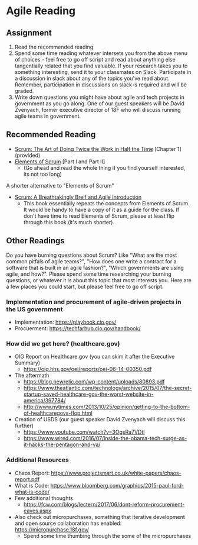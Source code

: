 # Agile Reading

## Assignment

1. Read the recommended reading
2. Spend some time reading whatever intersets you from the above menu of choices - feel free to go off script and read about anything else tangentially related that you find valuable. If your research takes you to something interesting, send it to your classmates on Slack. Participate in a discussion in slack about any of the topics you've read about. Remember, participation in discussions on slack is required and will be graded.
3. Write down questions you might have about agile and tech projects in government as you go along. One of our guest speakers will be David Zvenyach, former executive director of 18F who will discuss running agile teams in government.

## Recommended Reading
- [Scrum: The Art of Doing Twice the Work in Half the Time](https://www.amazon.com/Scrum-Doing-Twice-Work-Half/dp/038534645X) [Chapter 1] (provided)
- [Elements of Scrum](https://www.amazon.com/Elements-Scrum-Chris-Sims-ebook/dp/B004O0U74Q/ref=sr_1_2?s=digital-text&ie=UTF8&qid=1546492282&sr=1-2&keywords=elements+of+scrum) [Part I and Part II] 
	- (Go ahead and read the whole thing if you find yourself interested, its not too long)

A shorter alternative to "Elements of Scrum"

- [Scrum: A Breathtakingly Breif and Agile Introduction](https://www.amazon.com/dp/B007P5N8D4/ref=dp-kindle-redirect?_encoding=UTF8&btkr=1)
	- This book essentially repeats the concepts from Elements of Scrum. It would be handy to have a copy of it as a guide for the class. If don't have time to read Elements of Scrum, please at least flip through this book (it's much shorter).

## Other Readings

Do you have burning questions about Scrum? Like "What are the most common pitfals of agile teams?", "How does one write a contract for a software that is built in an agile fashion?", "Which governments are using agile, and how?". Please spend some time researching your burning questions, or whatever it is about this topic that most interests you. Here are a few places you could start, but please feel free to go off script.

### Implementation and procurement of agile-driven projects in the US government
- Implementation: https://playbook.cio.gov/
- Procuerment: https://techfarhub.cio.gov/handbook/

### How did we get here? (healthcare.gov)
- OIG Report on Healthcare.gov (you can skim it after the Executive Summary)
	- https://oig.hhs.gov/oei/reports/oei-06-14-00350.pdf
- The aftermath
	- https://blog.newrelic.com/wp-content/uploads/80893.pdf
	- https://www.theatlantic.com/technology/archive/2015/07/the-secret-startup-saved-healthcare-gov-the-worst-website-in-america/397784/
	- http://www.nytimes.com/2013/10/25/opinion/getting-to-the-bottom-of-healthcaregovs-flop.html
- Creation of USDS (our guest speaker David Zvenyach will discuss this further)
	- https://www.youtube.com/watch?v=3OgsRa7VDtI
	- https://www.wired.com/2016/07/inside-the-obama-tech-surge-as-it-hacks-the-pentagon-and-va/

### Additional Resources

- Chaos Report: https://www.projectsmart.co.uk/white-papers/chaos-report.pdf
- What is Code: https://www.bloomberg.com/graphics/2015-paul-ford-what-is-code/
- Few additional thoughts
	- https://fcw.com/blogs/lectern/2017/06/dont-reform-procurement-eaves.aspx
- Also check out micropurchases, something that iterative development and open source collaboration has enabled: https://micropurchase.18f.gov/
	- Spend some time thumbing through the some of the micropurchases


